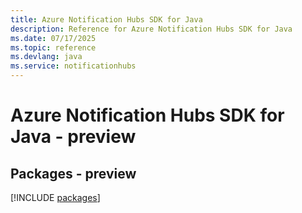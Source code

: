 ```yaml
---
title: Azure Notification Hubs SDK for Java
description: Reference for Azure Notification Hubs SDK for Java
ms.date: 07/17/2025
ms.topic: reference
ms.devlang: java
ms.service: notificationhubs
---
```

# Azure Notification Hubs SDK for Java - preview
## Packages - preview
[!INCLUDE [packages](notification-hubs-index.md)]